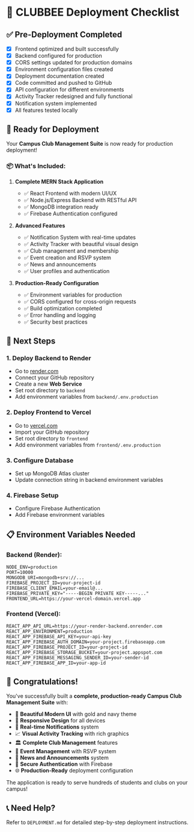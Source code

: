 # 🚀 CLUBBEE Deployment Checklist

## ✅ Pre-Deployment Completed
- [x] Frontend optimized and built successfully
- [x] Backend configured for production
- [x] CORS settings updated for production domains
- [x] Environment configuration files created
- [x] Deployment documentation created
- [x] Code committed and pushed to GitHub
- [x] API configuration for different environments
- [x] Activity Tracker redesigned and fully functional
- [x] Notification system implemented
- [x] All features tested locally

## 🎯 Ready for Deployment

Your **Campus Club Management Suite** is now ready for production deployment! 

### 📦 What's Included:
1. **Complete MERN Stack Application**
   - ✅ React Frontend with modern UI/UX
   - ✅ Node.js/Express Backend with RESTful API
   - ✅ MongoDB integration ready
   - ✅ Firebase Authentication configured

2. **Advanced Features**
   - ✅ Notification System with real-time updates
   - ✅ Activity Tracker with beautiful visual design
   - ✅ Club management and membership
   - ✅ Event creation and RSVP system
   - ✅ News and announcements
   - ✅ User profiles and authentication

3. **Production-Ready Configuration**
   - ✅ Environment variables for production
   - ✅ CORS configured for cross-origin requests
   - ✅ Build optimization completed
   - ✅ Error handling and logging
   - ✅ Security best practices

## 🌟 Next Steps

### 1. **Deploy Backend to Render**
- Go to [render.com](https://render.com)
- Connect your GitHub repository
- Create a new **Web Service**
- Set root directory to `backend`
- Add environment variables from `backend/.env.production`

### 2. **Deploy Frontend to Vercel**  
- Go to [vercel.com](https://vercel.com)
- Import your GitHub repository
- Set root directory to `frontend`
- Add environment variables from `frontend/.env.production`

### 3. **Configure Database**
- Set up MongoDB Atlas cluster
- Update connection string in backend environment variables

### 4. **Firebase Setup**
- Configure Firebase Authentication
- Add Firebase environment variables

## 📋 Environment Variables Needed

### Backend (Render):
```
NODE_ENV=production
PORT=10000
MONGODB_URI=mongodb+srv://...
FIREBASE_PROJECT_ID=your-project-id
FIREBASE_CLIENT_EMAIL=your-email@...
FIREBASE_PRIVATE_KEY="-----BEGIN PRIVATE KEY-----..."
FRONTEND_URL=https://your-vercel-domain.vercel.app
```

### Frontend (Vercel):
```
REACT_APP_API_URL=https://your-render-backend.onrender.com
REACT_APP_ENVIRONMENT=production
REACT_APP_FIREBASE_API_KEY=your-api-key
REACT_APP_FIREBASE_AUTH_DOMAIN=your-project.firebaseapp.com
REACT_APP_FIREBASE_PROJECT_ID=your-project-id
REACT_APP_FIREBASE_STORAGE_BUCKET=your-project.appspot.com
REACT_APP_FIREBASE_MESSAGING_SENDER_ID=your-sender-id
REACT_APP_FIREBASE_APP_ID=your-app-id
```

## 🎊 Congratulations!

You've successfully built a **complete, production-ready Campus Club Management Suite** with:

- 🎨 **Beautiful Modern UI** with gold and navy theme
- 📱 **Responsive Design** for all devices  
- 🔔 **Real-time Notifications** system
- 📈 **Visual Activity Tracking** with rich graphics
- 🏛️ **Complete Club Management** features
- 📅 **Event Management** with RSVP system
- 📰 **News and Announcements** system
- 🔐 **Secure Authentication** with Firebase
- 🌐 **Production-Ready** deployment configuration

The application is ready to serve hundreds of students and clubs on your campus! 

## 📞 Need Help?
Refer to `DEPLOYMENT.md` for detailed step-by-step deployment instructions.